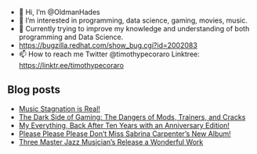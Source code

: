 - 👋 Hi, I’m @OldmanHades
- 👀 I’m interested in programming, data science, gaming, movies, music.
- 🌱 Currently trying to improve my knowledge and understanding of both programming and Data Science.
- https://bugzilla.redhat.com/show_bug.cgi?id=2002083
- 📫 How to reach me Twitter @timothypecoraro
Linktree: https://linktr.ee/timothypecoraro

## Blog posts
<!-- BLOG-POST-LIST:START -->
- [Music Stagnation is Real!](https://medium.com/@timothypecoraro/music-stagnation-is-real-5a676d5df83c?source=rss-5097f5c9b801------2)
- [The Dark Side of Gaming: The Dangers of Mods, Trainers, and Cracks](https://medium.com/@timothypecoraro/the-dark-side-of-gaming-the-dangers-of-mods-trainers-and-cracks-70a8e02c0a4b?source=rss-5097f5c9b801------2)
- [My Everything, Back After Ten Years with an Anniversary Edition!](https://medium.com/@timothypecoraro/my-everything-back-after-ten-years-with-an-anniversary-edition-c4aa737eba6d?source=rss-5097f5c9b801------2)
- [Please Please Please Don’t Miss Sabrina Carpenter’s New Album!](https://medium.com/@timothypecoraro/please-please-please-dont-miss-sabrina-carpenter-s-new-album-29caf38c0663?source=rss-5097f5c9b801------2)
- [Three Master Jazz Musician’s Release a Wonderful Work](https://medium.com/@timothypecoraro/three-master-jazz-musicians-release-a-wonderful-work-5fb90a8c1f3f?source=rss-5097f5c9b801------2)
<!-- BLOG-POST-LIST:END -->
